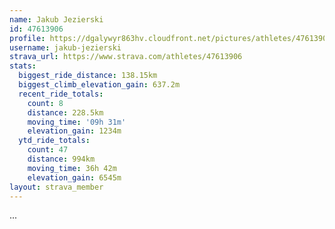 ```yaml
---
name: Jakub Jezierski
id: 47613906
profile: https://dgalywyr863hv.cloudfront.net/pictures/athletes/47613906/14681924/1/large.jpg
username: jakub-jezierski
strava_url: https://www.strava.com/athletes/47613906
stats:
  biggest_ride_distance: 138.15km
  biggest_climb_elevation_gain: 637.2m
  recent_ride_totals:
    count: 8
    distance: 228.5km
    moving_time: '09h 31m'
    elevation_gain: 1234m
  ytd_ride_totals:
    count: 47
    distance: 994km
    moving_time: 36h 42m
    elevation_gain: 6545m
layout: strava_member
--- 
```

...
